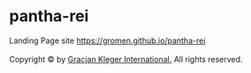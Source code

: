 # pantha-rei
Landing Page site https://gromen.github.io/pantha-rei</br></br>
Copyright © by [Gracjan Kleger International.](https://www.gracjankleger.com) All rights reserved.
